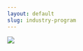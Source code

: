 ```yaml
--- 
layout: default
slug: industry-program
---
```


<div class="row">
 <div class="col-md-14" markdown="1">
 	<img src="https://modelsconf2018.github.io/assets/industry-day-flyer.png">
</div>

</div>